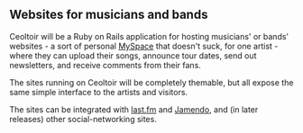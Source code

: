 Websites for musicians and bands
--------------------------------

Ceoltoir will be a Ruby on Rails application for hosting musicians' or bands'
websites - a sort of personal [MySpace](http://myspace.com) that doesn't suck,
for one artist - where they can upload their songs, announce tour dates, send
out newsletters, and receive comments from their fans.

The sites running on Ceoltoir will be completely themable, but all expose the
same simple interface to the artists and visitors.

The sites can be integrated with [last.fm](http://last.fm) and
[Jamendo](http://jamendo.com), and (in later releases) other social-networking
sites.
